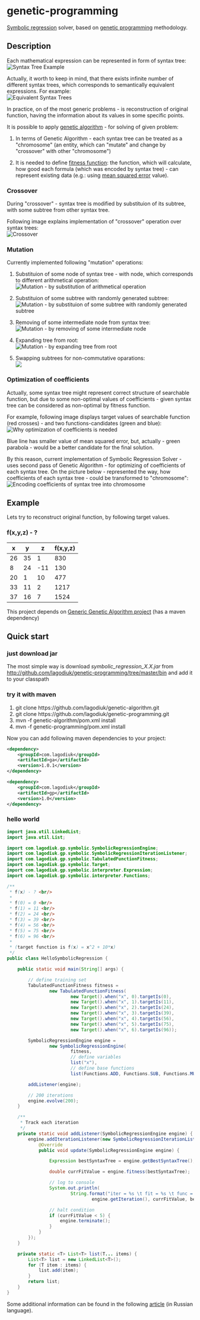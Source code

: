 genetic-programming
===================

[Symbolic regression](http://en.wikipedia.org/wiki/Symbolic_regression) solver, based on [genetic programming](http://en.wikipedia.org/wiki/Genetic_programming) methodology.

## Description ##

Each mathematical expression can be represented in form of syntax tree: <br/>
![Syntax Tree Example](https://raw.githubusercontent.com/lagodiuk/genetic-programming/master/img/syntax_tree.png)

Actually, it worth to keep in mind, that there exists infinite number of different syntax trees, which corresponds to semantically equivalent expressions. For example: <br/>
![Equivalent Syntax Trees](https://raw.githubusercontent.com/lagodiuk/genetic-programming/master/img/equiv_syntax_trees.png)

In practice, on of the most generic problems - is reconstruction of original function, having the information about its values in some specific points. 

It is possible to apply [genetic algorithm](http://en.wikipedia.org/wiki/Genetic_algorithm) - for solving of given problem:

1. In terms of Genetic Algorithm - each syntax tree can be treated as a "chromosome" (an entity, which can "mutate" and change by "crossover" with other "chromosome")

2. It is needed to define [fitness function](http://en.wikipedia.org/wiki/Fitness_function): the function, which will calculate, how good each formula (which was encoded by syntax tree) - can represent existing data (e.g.: using [mean squared error](http://en.wikipedia.org/wiki/Mean_squared_error) value).

### Crossover ###
During "crossover" - syntax tree is modified by substituion of its subtree, with some subtree from other syntax tree.

Following image explains implementation of "crossover" operation over syntax trees: <br/>
![Crossover](https://raw.githubusercontent.com/lagodiuk/genetic-programming/master/img/crossover.png)

### Mutation ###
Currently implemented following "mutation" operations:

1. Substituion of some node of syntax tree - with node, which corresponds to different arithmetical operation: <br/>
![Mutation - by substitution of arithmetical operation](https://raw.githubusercontent.com/lagodiuk/genetic-programming/master/img/mutation_1.png)

2. Substituion of some subtree with randomly generated subtree: <br/>
![Mutation - by substituion of some subtree with randomly generated subtree](https://raw.githubusercontent.com/lagodiuk/genetic-programming/master/img/mutation_2.png)

3. Removing of some intermediate node from syntax tree: <br/>
![Mutation - by removing of some intermediate node](https://raw.githubusercontent.com/lagodiuk/genetic-programming/master/img/mutation_3.png)

4. Expanding tree from root: <br/>
![Mutation - by expanding tree from root](https://raw.githubusercontent.com/lagodiuk/genetic-programming/master/img/mutation_4.png)

5. Swapping subtrees for non-commutative oparations: <br/>
![](https://raw.githubusercontent.com/lagodiuk/genetic-programming/master/img/mutation_5.png)

### Optimization of coefficients ###
Actually, some syntax tree might represent correct structure of searchable function, but due to some non-optimal values of coefficients - given syntax tree can be considered as non-optimal by fitness function. 

For example, following image displays target values of searchable function (red crosses) - and two functions-candidates (green and blue): <br/>
![Why optimization of coefficients is needed](https://raw.githubusercontent.com/lagodiuk/genetic-programming/master/img/why_should_optimize_coefficients.png)

Blue line has smaller value of mean squared error, but, actually - green parabola - would be a better candidate for the final solution.

By this reason, current implementation of Symbolic Regression Solver - uses second pass of Genetic Algorithm - for optimizing of coefficients of each syntax tree. On the picture below - represented the way, how coefficients of each syntax tree - could be transformed to "chromosome": <br/>
![Encoding coefficients of syntax tree into chromosome](https://raw.githubusercontent.com/lagodiuk/genetic-programming/master/img/optimize_coefficients_ga.png)

## Example ##

Lets try to reconstruct original function, by following target values.

### f(x,y,z) - ? ###

x     | y    | z    | f(x,y,z)
----  | ---- | ---- | -------
26    | 35   | 1    | 830
8     | 24   | -11  | 130
20    | 1    | 10   | 477
33    | 11   | 2    | 1217
37    | 16   | 7    | 1524

This project depends on [Generic Genetic Algorithm project](https://github.com/lagodiuk/genetic-algorithm) (has a maven dependency)

## Quick start ##

### just download jar ###
The most simple way is download <i>symbolic_regression_X.X.jar</i> from http://github.com/lagodiuk/genetic-programming/tree/master/bin
and add it to your classpath 

### try it with maven ###
<ol>
<li> git clone https://github.com/lagodiuk/genetic-algorithm.git </li>
<li> git clone https://github.com/lagodiuk/genetic-programming.git </li>
<li> mvn -f genetic-algorithm/pom.xml install </li>
<li> mvn -f genetic-programming/pom.xml install </li>
</ol>

Now you can add following maven dependencies to your project:
```xml
<dependency>
	<groupId>com.lagodiuk</groupId>
	<artifactId>ga</artifactId>
	<version>1.0.1</version>
</dependency>

<dependency>
	<groupId>com.lagodiuk</groupId>
	<artifactId>gp</artifactId>
	<version>1.0</version>
</dependency>
```

### hello world ###
```java
import java.util.LinkedList;
import java.util.List;

import com.lagodiuk.gp.symbolic.SymbolicRegressionEngine;
import com.lagodiuk.gp.symbolic.SymbolicRegressionIterationListener;
import com.lagodiuk.gp.symbolic.TabulatedFunctionFitness;
import com.lagodiuk.gp.symbolic.Target;
import com.lagodiuk.gp.symbolic.interpreter.Expression;
import com.lagodiuk.gp.symbolic.interpreter.Functions;

/**
 * f(x) - ? <br/>
 * 
 * f(0) = 0 <br/>
 * f(1) = 11 <br/>
 * f(2) = 24 <br/>
 * f(3) = 39 <br/>
 * f(4) = 56 <br/>
 * f(5) = 75 <br/>
 * f(6) = 96 <br/>
 * 
 * (target function is f(x) = x^2 + 10*x)
 */
public class HelloSymbolicRegression {

	public static void main(String[] args) {

		// define training set
		TabulatedFunctionFitness fitness =
				new TabulatedFunctionFitness(
						new Target().when("x", 0).targetIs(0),
						new Target().when("x", 1).targetIs(11),
						new Target().when("x", 2).targetIs(24),
						new Target().when("x", 3).targetIs(39),
						new Target().when("x", 4).targetIs(56),
						new Target().when("x", 5).targetIs(75),
						new Target().when("x", 6).targetIs(96));

		SymbolicRegressionEngine engine =
				new SymbolicRegressionEngine(
						fitness,
						// define variables
						list("x"),
						// define base functions
						list(Functions.ADD, Functions.SUB, Functions.MUL, Functions.VARIABLE, Functions.CONSTANT));

		addListener(engine);

		// 200 iterations
		engine.evolve(200);
	}

	/**
	 * Track each iteration
	 */
	private static void addListener(SymbolicRegressionEngine engine) {
		engine.addIterationListener(new SymbolicRegressionIterationListener() {
			@Override
			public void update(SymbolicRegressionEngine engine) {

				Expression bestSyntaxTree = engine.getBestSyntaxTree();

				double currFitValue = engine.fitness(bestSyntaxTree);

				// log to console
				System.out.println(
						String.format("iter = %s \t fit = %s \t func = %s",
								engine.getIteration(), currFitValue, bestSyntaxTree.print()));

				// halt condition
				if (currFitValue < 5) {
					engine.terminate();
				}
			}
		});
	}

	private static <T> List<T> list(T... items) {
		List<T> list = new LinkedList<T>();
		for (T item : items) {
			list.add(item);
		}
		return list;
	}
}
```
Some additional information can be found in the following [article](http://habrahabr.ru/post/163195/) (in Russian language).
